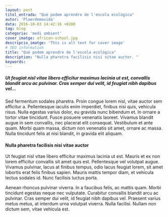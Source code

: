 ```yaml
---
layout: post
titol_entrada: "Què podem aprendre de l'escola ecològica"
autor: 'Plaerdemavida'
data: 2016-10-03 14:42:16 +0200
tag: blog
categoria: 'medi ambient'
cover_imatge: african-school.jpg
descripcio_imatge: 'This is alt text for cover image'
# SEO information
title: "Què podem aprendre de l'escola ecològica"
description: "Nulla pharetra facilisis nisi vitae auctor. "
keywords:
---
```

##### *Ut feugiat nisl vitae libero efficitur maximus lacinia ut est, convallis blandit arcu ac pulvinar. Cras semper dui velit, id feugiat nibh dapibus vel...*

Sed fermentum sodales pharetra. Proin congue lorem nisl, vitae auctor sem efficitur a. Pellentesque iaculis enim imperdiet, finibus nisi quis, vehicula risus. Nulla egestas varius dolor, eu gravida nunc bibendum et. In ornare a tortor vitae tincidunt. Fusce posuere venenatis laoreet. Vivamus blandit augue in sem convallis, nec placerat elit consequat. Vestibulum et ante quam. Morbi quam massa, dictum non venenatis sit amet, ornare ac massa. Nulla tincidunt felis at nisi blandit, in gravida elit aliquam.

#### Nulla pharetra facilisis nisi vitae auctor

Ut feugiat nisl vitae libero efficitur maximus lacinia ut est. Mauris et ex non lorem efficitur convallis sit amet quis est. Pellentesque vel volutpat augue. Vivamus pulvinar, lacus at finibus tempus, odio lacus feugiat lorem, sit amet lobortis erat felis finibus sapien. Mauris mattis tempor diam, et vehicula lectus sodales id. Nunc facilisis luctus porta.

Aenean rhoncus pulvinar viverra. In a faucibus felis, ac mattis quam. Morbi tincidunt egestas neque nec vulputate. Curabitur convallis blandit arcu ac pulvinar. Cras semper dui velit, id feugiat nibh dapibus vel. Praesent varius metus metus, at interdum urna volutpat viverra. Nulla facilisi. Nullam non dictum sem, vitae vehicula est.

